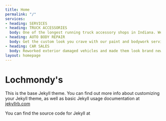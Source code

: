 ```yaml
---
title: Home
permalink: "/"
services:
- heading: SERVICES
- heading: TRUCK ACCESSORIES
  body: One of the longest running truck accessory shops in Indiana. We carry the brands you need most.
- heading: AUTO BODY REPAIR
  body: Get the custom look you crave with our paint and bodywork services. Repair, replace or renovate your vehicle for whatever your needs are.
- heading: CAR SALES
  body: Reworked exterior damaged vehicles and made them look brand new. 
layout: homepage
---
```


# Lochmondy's

This is the base Jekyll theme. You can find out more info about customizing your Jekyll theme, as well as basic Jekyll usage documentation at [jekyllrb.com](http://jekyllrb.com/)

You can find the source code for Jekyll at
